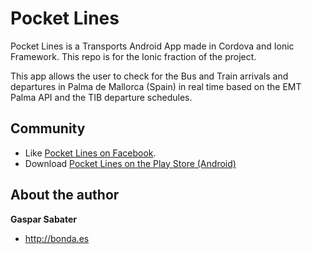 Pocket Lines
============

Pocket Lines is a Transports Android App made in Cordova and Ionic Framework. This repo is for the Ionic fraction of the project. 

This app allows the user to check for the Bus and Train arrivals and departures in Palma de Mallorca (Spain) in real time based on the EMT Palma API and the TIB departure schedules.

## Community
* Like [Pocket Lines on Facebook](https://www.facebook.com/PocketLines).
* Download [Pocket Lines on the Play Store (Android)](https://play.google.com/store/apps/details?id=es.bonda.pocketlines)

## About the author

**Gaspar Sabater**
+ <http://bonda.es>